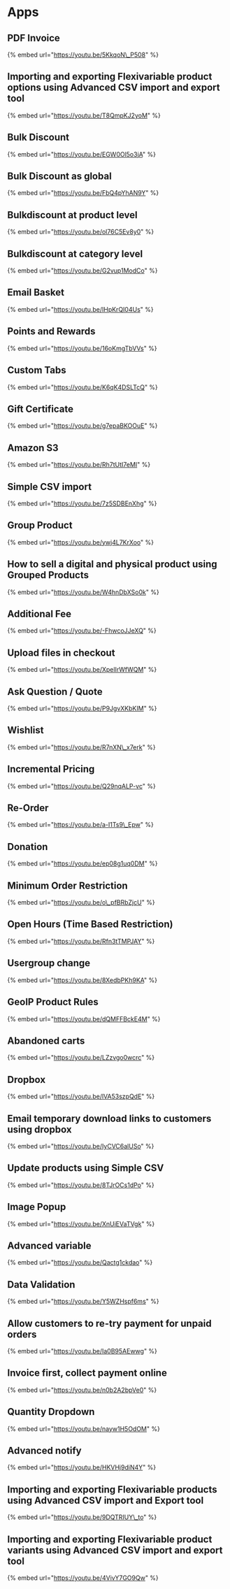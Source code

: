 # Apps

## PDF Invoice

{% embed url="https://youtu.be/5KkqoN\_P508" %}

## Importing and exporting Flexivariable product options using Advanced CSV import and export tool

{% embed url="https://youtu.be/T8QmpKJ2yoM" %}

## Bulk Discount

{% embed url="https://youtu.be/EGW0Ol5o3jA" %}

## Bulk Discount as global

{% embed url="https://youtu.be/FbQ4pYhAN9Y" %}

## Bulkdiscount at product level

{% embed url="https://youtu.be/ol76C5Ev8y0" %}

## Bulkdiscount at category level

{% embed url="https://youtu.be/G2vup1ModCo" %}

## Email Basket

{% embed url="https://youtu.be/IHpKrQI04Us" %}

## Points and Rewards

{% embed url="https://youtu.be/16oKmgTbVVs" %}

## Custom Tabs

{% embed url="https://youtu.be/K6qK4DSLTcQ" %}

## Gift Certificate

{% embed url="https://youtu.be/g7epaBKOOuE" %}

## Amazon S3

{% embed url="https://youtu.be/Rh7tUtI7eMI" %}

## Simple CSV import

{% embed url="https://youtu.be/7z5SDBEnXhg" %}

## Group Product

{% embed url="https://youtu.be/ywj4L7KrXoo" %}

## How to sell a digital and physical product using Grouped Products

{% embed url="https://youtu.be/W4hnDbXSo0k" %}

## Additional Fee

{% embed url="https://youtu.be/-FhwcoJJeXQ" %}

## Upload files in checkout

{% embed url="https://youtu.be/XpelIrWfWQM" %}

## Ask Question / Quote

{% embed url="https://youtu.be/P9JgvXKbKIM" %}

## Wishlist

{% embed url="https://youtu.be/R7nXN\_x7erk" %}

## Incremental Pricing

{% embed url="https://youtu.be/Q29nqALP-vc" %}

## Re-Order

{% embed url="https://youtu.be/a-I1Ts9\_Epw" %}

## Donation

{% embed url="https://youtu.be/ep08g1uq0DM" %}

## Minimum Order Restriction

{% embed url="https://youtu.be/o\_pfBRbZjcU" %}

## Open Hours \(Time Based Restriction\)

{% embed url="https://youtu.be/Rfn3tTMPJAY" %}

## Usergroup change

{% embed url="https://youtu.be/8XedbPKh9KA" %}

## GeoIP Product Rules

{% embed url="https://youtu.be/dQMFFBckE4M" %}

## Abandoned carts

{% embed url="https://youtu.be/LZzvgo0wcrc" %}

## Dropbox

{% embed url="https://youtu.be/lVA53szpQdE" %}

## Email temporary download links to customers using dropbox

{% embed url="https://youtu.be/IyCVC6alUSo" %}

## Update products using Simple CSV

{% embed url="https://youtu.be/8TJrOCs1dPo" %}

## Image Popup

{% embed url="https://youtu.be/XnUiEVaTVgk" %}

## Advanced variable

{% embed url="https://youtu.be/Qactg1ckdao" %}


## Data Validation

{% embed url="https://youtu.be/Y5WZHspf6ms" %}

## Allow customers to re-try payment for unpaid orders

{% embed url="https://youtu.be/Ia0B95AEwwg" %}

## Invoice first, collect payment online

{% embed url="https://youtu.be/n0b2A2bpVe0" %}

## Quantity Dropdown

{% embed url="https://youtu.be/nayw1H5OdOM" %}

## Advanced notify

{% embed url="https://youtu.be/HKVHj9diN4Y" %}

## Importing and exporting Flexivariable products using Advanced CSV import and Export tool

{% embed url="https://youtu.be/9DQTRIUY\_to" %}

## Importing and exporting Flexivariable product variants using Advanced CSV import and export tool

{% embed url="https://youtu.be/4VivY7GO9Qw" %}



